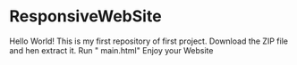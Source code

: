 # ResponsiveWebSite
Hello World! This is my first repository of first project.
Download the ZIP file and hen extract it.
Run " main.html"
Enjoy your Website
